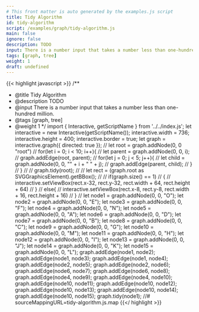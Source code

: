 ```yaml
---
# This front matter is auto generated by the examples.js script
title: Tidy Algorithm
id: tidy-algorithm
script: /examples/graph/tidy-algorithm.js
main: false
ignore: false
description: TODO
input: There is a number input that takes a number less than one-hundred million.
tags: [graph, tree]
weight: 1
draft: undefined
---
```


{{< highlight javascript >}}
/**
* @title Tidy Algorithm
* @description TODO
* @input There is a number input that takes a number less than one-hundred million.
* @tags [graph, tree]
* @weight 1
*/
import { Interactive, getScriptName } from '../../index.js';
let interactive = new Interactive(getScriptName());
interactive.width = 736;
interactive.height = 400;
interactive.border = true;
let graph = interactive.graph({ directed: true });
// let root = graph.addNode(0, 0 "root")
// for(let i = 0; i < 10; i++){
//   let parent = graph.addNode(0, 0, i);
//   graph.addEdge(root, parent);
//   for(let j = 0; j < 5; j++){
//     let child = graph.addNode(0, 0, "" + i + " " + j);
//     graph.addEdge(parent, child);
//   }
// }
//
// graph.tidy(root);
//
// let rect = (graph.root as SVGGraphicsElement).getBBox();
//
// if(graph.size() == 1)
// {
//   interactive.setViewBox(rect.x-32, rect.y-32, rect.width + 64, rect.height + 64)
// }
// else{
//   interactive.setViewBox(rect.x-8, rect.y-8, rect.width + 16, rect.height + 16)
// }
//
let node1 = graph.addNode(0, 0, "O");
let node2 = graph.addNode(0, 0, "E");
let node3 = graph.addNode(0, 0, "F");
let node4 = graph.addNode(0, 0, "N");
let node5 = graph.addNode(0, 0, "A");
let node6 = graph.addNode(0, 0, "D");
let node7 = graph.addNode(0, 0, "B");
let node8 = graph.addNode(0, 0, "C");
let node9 = graph.addNode(0, 0, "G");
let node10 = graph.addNode(0, 0, "M");
let node11 = graph.addNode(0, 0, "H");
let node12 = graph.addNode(0, 0, "I");
let node13 = graph.addNode(0, 0, "J");
let node14 = graph.addNode(0, 0, "K");
let node15 = graph.addNode(0, 0, "L");
graph.addEdge(node1, node2);
graph.addEdge(node1, node3);
graph.addEdge(node1, node4);
graph.addEdge(node2, node5);
graph.addEdge(node2, node6);
graph.addEdge(node6, node7);
graph.addEdge(node6, node8);
graph.addEdge(node4, node9);
graph.addEdge(node4, node10);
graph.addEdge(node10, node11);
graph.addEdge(node10, node12);
graph.addEdge(node10, node13);
graph.addEdge(node10, node14);
graph.addEdge(node10, node15);
graph.tidy(node1);
//# sourceMappingURL=tidy-algorithm.js.map
{{</ highlight >}}

